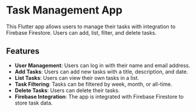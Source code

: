 # Task Management App

This Flutter app allows users to manage their tasks with integration to Firebase Firestore. Users can add, list, filter, and delete tasks.

## Features

- **User Management**: Users can log in with their name and email address.
- **Add Tasks**: Users can add new tasks with a title, description, and date.
- **List Tasks**: Users can view their own tasks in a list.
- **Task Filtering**: Tasks can be filtered by week, month, or all-time.
- **Delete Tasks**: Users can delete their tasks.
- **Firebase Integration**: The app is integrated with Firebase Firestore to store task data.

